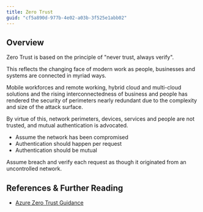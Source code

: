 ```yaml
---
title: Zero Trust
guid: "cf5a890d-977b-4e02-a03b-3f525e1abb02"
---
```


## Overview

Zero Trust is based on the principle of "never trust, always verify".

This reflects the changing face of modern work as people, businesses and systems are connected in myriad ways.

Mobile workforces and remote working, hybrid cloud and multi-cloud solutions and the rising interconnectedness of business and people has
rendered the security of perimeters nearly redundant due to the complexity and size of the attack surface.

By virtue of this, network perimeters, devices, services and people are not trusted, and mutual authentication is advocated.

* Assume the network has been compromised
* Authentication should happen per request
* Authentication should be mutual

Assume breach and verify each request as though it originated from an uncontrolled network.

## References & Further Reading

* [Azure Zero Trust Guidance](https://docs.microsoft.com/security/zero-trust/)
